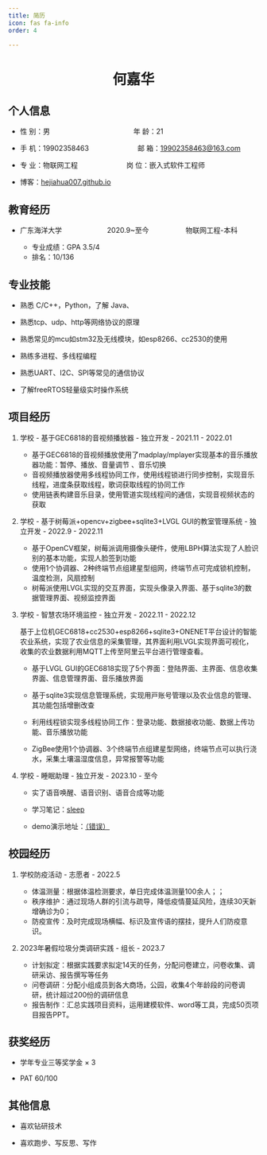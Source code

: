 ```yaml
---
title: 简历
icon: fas fa-info
order: 4

---
```


<center>
     <h1>何嘉华</h1>
 </center>

## 个人信息

- 性 别：男&emsp;&emsp;&emsp;&emsp;&emsp;&emsp;&emsp;&emsp;&emsp;&emsp;&emsp;&emsp;年 龄：21

- 手 机：19902358463&emsp;&emsp;&emsp;&emsp;&emsp;&emsp;&emsp;邮 箱：[19902358463@163.com](mailto:19902358463@163.com)

- 专 业：物联网工程&emsp;&emsp;&emsp;&emsp;&emsp;&emsp;&emsp;岗 位：嵌入式软件工程师
- 博客：[hejiahua007.github.io](https://hejiahua007.github.io/)

## 教育经历

- 广东海洋大学       2020.9~至今      物联网工程-本科
  
  - 专业成绩：GPA 3.5/4 
  - 排名：10/136

## 专业技能

- 熟悉 C/C++，Python，了解 Java、

- 熟悉tcp、udp、http等⽹络协议的原理

- 熟悉常⻅的mcu如stm32及⽆线模块，如esp8266、cc2530的使⽤

- 熟练多进程、多线程编程

- 熟悉UART、I2C、SPI等常⻅的通信协议

- 了解freeRTOS轻量级实时操作系统

## 项目经历

1. 学校 - 基于GEC6818的⾳视频播放器 - 独立开发 - 2021.11 - 2022.01
   
   -  基于GEC6818的⾳视频播放使⽤了madplay/mplayer实现基本的⾳乐播放器功能：暂停、播放、⾳量调节 、⾳乐切换
   - ⾳视频播放器使⽤多线程协同⼯作，使⽤线程锁进⾏同步控制，实现⾳乐线程，进度条获取线程，歌词获取线程的协同⼯作
   - 使⽤链表构建⾳乐⽬录，使⽤管道实现线程间的通信，实现⾳视频状态的获取

2. 学校 - 基于树莓派+opencv+zigbee+sqlite3+LVGL GUI的教室管理系统 - 独立开发 - 2022.9 - 2022.11
   
   - 基于OpenCV框架，树莓派调⽤摄像头硬件，使⽤LBPH算法实现了⼈脸识别的基本功能，实现⼈脸签到功能
   - 使⽤1个协调器、2种终端节点组建星型组⽹，终端节点可完成锁机控制，温度检测，⻛扇控制
   -  树莓派使⽤LVGL实现的交互界⾯，实现头像录⼊界⾯、基于sqlite3的数据管理界⾯、视频监控界⾯

3. 学校 - 智慧农场环境监控 - 独立开发 - 2022.11 - 2022.12

   基于上位机GEC6818+cc2530+esp8266+sqlite3+ONENET平台设计的智能农业系统，实现了农业信息的采集管理，其界⾯利⽤LVGL实现界⾯可视化，收集的农业数据利⽤MQTT上传⾄阿⾥云平台进⾏管理查看。
   
   - 基于LVGL GUI的GEC6818实现了5个界⾯：登陆界⾯、主界⾯、信息收集界⾯、信息管理界⾯、⾳乐播放界⾯
   
   - 基于sqlite3实现信息管理系统，实现⽤⼾账号管理以及农业信息的管理、其功能包括增删改查
   
   - 利⽤线程锁实现多线程协同⼯作：登录功能、数据接收功能、数据上传功能、⾳乐播放功能

   - ZigBee使⽤1个协调器、3个终端节点组建星型⽹络，终端节点可以执⾏浇⽔，采集⼟壤温湿度信息，异常报警等功能

4. 学校 - 睡眠助理 - 独立开发 - 2023.10 - 至今
   
   - 实了语音唤醒、语音识别、语音合成等功能
   
   - 学习笔记：[sleep](https://hejiahua007.github.io/categories/sleepyuyin/)
   
   - demo演示地址：[（错误）](https://www.bilibili.com/video/BV1pa411W7tq)

## 校园经历

1. 学校防疫活动 - 志愿者 - 2022.5
   
   - 体温测量：根据体温检测要求，单日完成体温测量100余人；；
   - 秩序维护：通过现场人群的引流与疏导，降低疫情蔓延风险，连续30天新增确诊为0；
   - 防疫宣传：及时完成现场横幅、标识及宣传语的摆挂，提升人们防疫意识。

2. 2023年暑假垃圾分类调研实践 - 组长 - 2023.7
   
   - 计划拟定：根据实践要求拟定14天的任务，分配问卷建立，问卷收集、调研采访、报告撰写等任务
   - 问卷调研：分配小组成员到各大商场，公园，收集4个年龄段的问卷调研，统计超过200份的调研信息
   - 报告制作：汇总实践项目资料，运用建模软件、word等工具，完成50页项目报告PPT。

## 获奖经历

- 学年专业三等奖学金 × 3

- PAT 60/100

## 其他信息

- 喜欢钻研技术

- 喜欢跑步、写反思、写作
